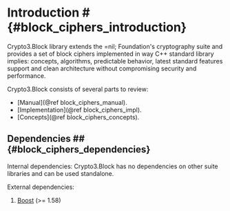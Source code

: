 # Introduction # {#block_ciphers_introduction}

Crypto3.Block library extends the =nil; Foundation's
cryptography suite and provides a set of block ciphers
implemented in way C++ standard library implies: 
concepts, algorithms, predictable behavior, latest 
standard features support and clean architecture without compromising security and performance.
  
Crypto3.Block consists of several parts to review:
* [Manual](@ref block_ciphers_manual).
* [Implementation](@ref block_ciphers_impl).
* [Concepts](@ref block_ciphers_concepts).

## Dependencies ## {#block_ciphers_dependencies}

Internal dependencies:
Crypto3.Block has no dependencies on other suite libraries and can be used standalone.

External dependencies:
1. [Boost](https://boost.org) (>= 1.58)
